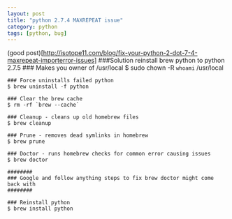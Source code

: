 ```yaml
---
layout: post
title: "python 2.7.4 MAXREPEAT issue"
category: python
tags: [python, bug]
---
```

(good post)[http://isotope11.com/blog/fix-your-python-2-dot-7-4-maxrepeat-importerror-issues]
###Solution
reinstall brew python to python 2.7.5
    ### Makes you owner of /usr/local 
    $ sudo chown -R `whoami` /usr/local
    
    ### Force uninstalls failed python
    $ brew uninstall -f python
    
    ### Clear the brew cache
    $ rm -rf `brew --cache`
    
    ### Cleanup - cleans up old homebrew files
    $ brew cleanup
    
    ### Prune - removes dead symlinks in homebrew
    $ brew prune
    
    ### Doctor - runs homebrew checks for common error causing issues
    $ brew doctor
    
    ########
    ### Google and follow anything steps to fix brew doctor might come back with
    ########
    
    ### Reinstall python
    $ brew install python
                                                                                                                                                                                                                                                                                                                                
